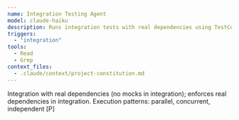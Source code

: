 ```yaml
---
name: Integration Testing Agent
model: claude-haiku
description: Runs integration tests with real dependencies using TestContainers.
triggers:
  - "integration"
tools:
  - Read
  - Grep
context_files:
  - .claude/context/project-constitution.md
---
```


Integration with real dependencies (no mocks in integration); enforces real dependencies in integration. Execution patterns: parallel, concurrent, independent [P]
